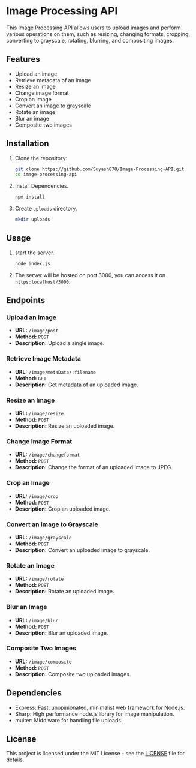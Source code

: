 
# Image Processing API

This Image Processing API allows users to upload images and perform various operations on them, such as resizing, changing formats, cropping, converting to grayscale, rotating, blurring, and compositing images.

## Features

- Upload an image
- Retrieve metadata of an image
- Resize an image
- Change image format
- Crop an image
- Convert an image to grayscale
- Rotate an image
- Blur an image
- Composite two images

## Installation

1. Clone the repository:
   ```bash
   git clone https://github.com/Suyash878/Image-Processing-API.git
   cd image-processing-api

2. Install Dependencies.
   ```bash
   npm install
   ```

3. Create `uploads` directory.
    ```bash
    mkdir uploads
    ```

## Usage 

1. start the server.
    ```bash
    node index.js
    ```

2. The server will be hosted on port 3000, you can access it on `https:localhost/3000`.

## Endpoints

### Upload an Image

- **URL:** `/image/post`
- **Method:** `POST`
- **Description:** Upload a single image.

### Retrieve Image Metadata

- **URL:** `/image/metaData/:filename`
- **Method:** `GET`
- **Description:** Get metadata of an uploaded image.

### Resize an Image

- **URL:** `/image/resize`
- **Method:** `POST`
- **Description:** Resize an uploaded image.

### Change Image Format

- **URL:** `/image/changeformat`
- **Method:** `POST`
- **Description:** Change the format of an uploaded image to JPEG.

### Crop an Image

- **URL:** `/image/crop`
- **Method:** `POST`
- **Description:** Crop an uploaded image.

### Convert an Image to Grayscale

- **URL:** `/image/grayscale`
- **Method:** `POST`
- **Description:** Convert an uploaded image to grayscale.

### Rotate an Image

- **URL:** `/image/rotate`
- **Method:** `POST`
- **Description:** Rotate an uploaded image.

### Blur an Image

- **URL:** `/image/blur`
- **Method:** `POST`
- **Description:** Blur an uploaded image.

### Composite Two Images

- **URL:** `/image/composite`
- **Method:** `POST`
- **Description:** Composite two uploaded images.

## Dependencies

- Express: Fast, unopinionated, minimalist web framework for Node.js.
- Sharp: High performance node.js library for image manipulation.
- multer: Middlware for handling file uploads.

## License

This project is licensed under the MIT License - see the [LICENSE](LICENSE) file for details.
